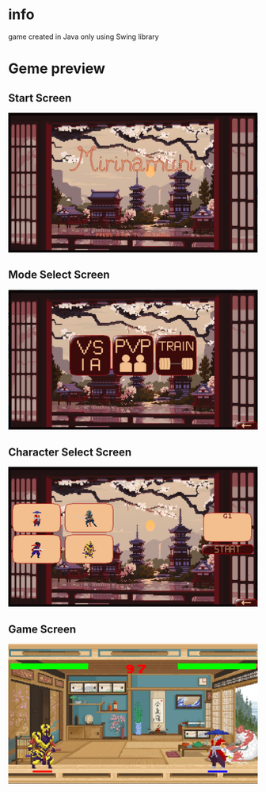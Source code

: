 # info
game created in Java only using Swing library

# Geme preview
## Start Screen
![image description](abde7b3d-0852-4635-a6c5-e242abb16239.jpg)

## Mode Select Screen
![image description](d064a6dd-db68-4ce8-9655-b138b1adf4a4.jpg)

## Character Select Screen
![image description](e09b3264-6c4e-4444-92f4-7f71b0c2b849.jpg)

## Game Screen
![image description](75d70189-b45e-41bb-b641-c7d3b86188a8.jpg)
